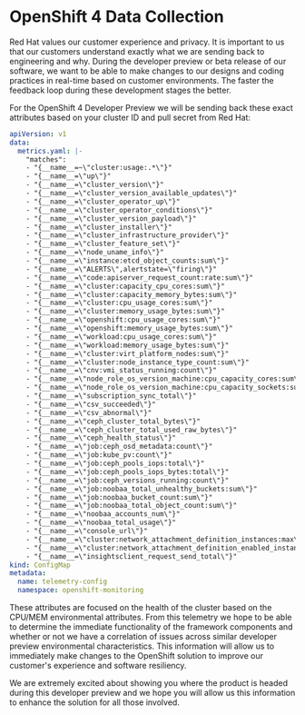 # OpenShift 4 Data Collection

Red Hat values our customer experience and privacy. It is important to us that our customers understand exactly what we are sending back to engineering and why. During the developer preview or beta release of our software, we want to be able to make changes to our designs and coding practices in real-time based on customer environments. The faster the feedback loop during these development stages the better.

For the OpenShift 4 Developer Preview we will be sending back these exact attributes based on your cluster ID and pull secret from Red Hat:

[embedmd]:# (../manifests/0000_50_cluster_monitoring_operator_04-config.yaml)
```yaml
apiVersion: v1
data:
  metrics.yaml: |-
    "matches":
    - "{__name__=~\"cluster:usage:.*\"}"
    - "{__name__=\"up\"}"
    - "{__name__=\"cluster_version\"}"
    - "{__name__=\"cluster_version_available_updates\"}"
    - "{__name__=\"cluster_operator_up\"}"
    - "{__name__=\"cluster_operator_conditions\"}"
    - "{__name__=\"cluster_version_payload\"}"
    - "{__name__=\"cluster_installer\"}"
    - "{__name__=\"cluster_infrastructure_provider\"}"
    - "{__name__=\"cluster_feature_set\"}"
    - "{__name__=\"node_uname_info\"}"
    - "{__name__=\"instance:etcd_object_counts:sum\"}"
    - "{__name__=\"ALERTS\",alertstate=\"firing\"}"
    - "{__name__=\"code:apiserver_request_count:rate:sum\"}"
    - "{__name__=\"cluster:capacity_cpu_cores:sum\"}"
    - "{__name__=\"cluster:capacity_memory_bytes:sum\"}"
    - "{__name__=\"cluster:cpu_usage_cores:sum\"}"
    - "{__name__=\"cluster:memory_usage_bytes:sum\"}"
    - "{__name__=\"openshift:cpu_usage_cores:sum\"}"
    - "{__name__=\"openshift:memory_usage_bytes:sum\"}"
    - "{__name__=\"workload:cpu_usage_cores:sum\"}"
    - "{__name__=\"workload:memory_usage_bytes:sum\"}"
    - "{__name__=\"cluster:virt_platform_nodes:sum\"}"
    - "{__name__=\"cluster:node_instance_type_count:sum\"}"
    - "{__name__=\"cnv:vmi_status_running:count\"}"
    - "{__name__=\"node_role_os_version_machine:cpu_capacity_cores:sum\"}"
    - "{__name__=\"node_role_os_version_machine:cpu_capacity_sockets:sum\"}"
    - "{__name__=\"subscription_sync_total\"}"
    - "{__name__=\"csv_succeeded\"}"
    - "{__name__=\"csv_abnormal\"}"
    - "{__name__=\"ceph_cluster_total_bytes\"}"
    - "{__name__=\"ceph_cluster_total_used_raw_bytes\"}"
    - "{__name__=\"ceph_health_status\"}"
    - "{__name__=\"job:ceph_osd_metadata:count\"}"
    - "{__name__=\"job:kube_pv:count\"}"
    - "{__name__=\"job:ceph_pools_iops:total\"}"
    - "{__name__=\"job:ceph_pools_iops_bytes:total\"}"
    - "{__name__=\"job:ceph_versions_running:count\"}"
    - "{__name__=\"job:noobaa_total_unhealthy_buckets:sum\"}"
    - "{__name__=\"job:noobaa_bucket_count:sum\"}"
    - "{__name__=\"job:noobaa_total_object_count:sum\"}"
    - "{__name__=\"noobaa_accounts_num\"}"
    - "{__name__=\"noobaa_total_usage\"}"
    - "{__name__=\"console_url\"}"
    - "{__name__=\"cluster:network_attachment_definition_instances:max\"}"
    - "{__name__=\"cluster:network_attachment_definition_enabled_instance_up:max\"}"
    - "{__name__=\"insightsclient_request_send_total\"}"
kind: ConfigMap
metadata:
  name: telemetry-config
  namespace: openshift-monitoring
```

These attributes are focused on the health of the cluster based on the CPU/MEM environmental attributes. From this telemetry we hope to be able to determine the immediate functionality of the framework components and whether or not we have a correlation of issues across similar developer preview environmental characteristics. This information will allow us to immediately make changes to the OpenShift solution to improve our customer's experience and software resiliency.

We are extremely excited about showing you where the product is headed during this developer preview and we hope you will allow us this information to enhance the solution for all those involved.
